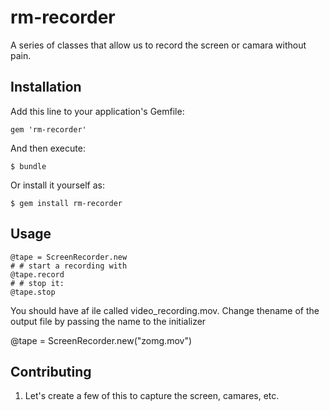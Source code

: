# rm-recorder

A series of classes that allow us to record the screen or camara without pain.

## Installation

Add this line to your application's Gemfile:

    gem 'rm-recorder'

And then execute:

    $ bundle

Or install it yourself as:

    $ gem install rm-recorder

## Usage

    @tape = ScreenRecorder.new
    # # start a recording with
    @tape.record
    # # stop it: 
    @tape.stop 


You should have af ile called video_recording.mov. Change thename of the output file by passing the name to the initializer

  @tape = ScreenRecorder.new("zomg.mov")

## Contributing

1. Let's create a few of this to capture the screen, camares, etc.
